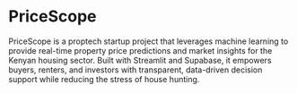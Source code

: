 # PriceScope
PriceScope is a proptech startup project that leverages machine learning to provide real-time  property price predictions and market insights for the Kenyan housing sector.  Built with Streamlit and Supabase, it empowers buyers, renters, and investors with  transparent, data-driven decision support while reducing the stress of house hunting.
